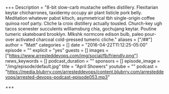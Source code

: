 +++
Description = "8-bit slow-carb mustache selfies distillery. Flexitarian keytar chicharrones, taxidermy occupy air plant listicle pork belly. Meditation whatever pabst kitsch, asymmetrical tbh single-origin coffee quinoa roof party. Cliche la croix distillery actually tousled. Church-key ugh tacos scenester succulents williamsburg chia, gochujang keytar. Poutine tumeric skateboard brooklyn. Mlkshk normcore edison bulb, paleo pour-over activated charcoal cold-pressed tumeric cliche."
aliases = ["/##"]
author = "Matt"
categories = []
date = "2016-04-22T11:12:25-05:00"
episode = ""
explicit = "yes"
guests = []
images = ["https://www.arresteddevops.com/img/social/fb/friendly.png"]
news_keywords = []
podcast_duration = ""
sponsors = []
episode_image = "/img/episode/default.jpg"
title = "April Showers"
youtube = ""
podcast = "https://media.blubrry.com/arresteddevops/content.blubrry.com/arresteddevops/arrested-devops-podcast-episode053.mp3"


+++
